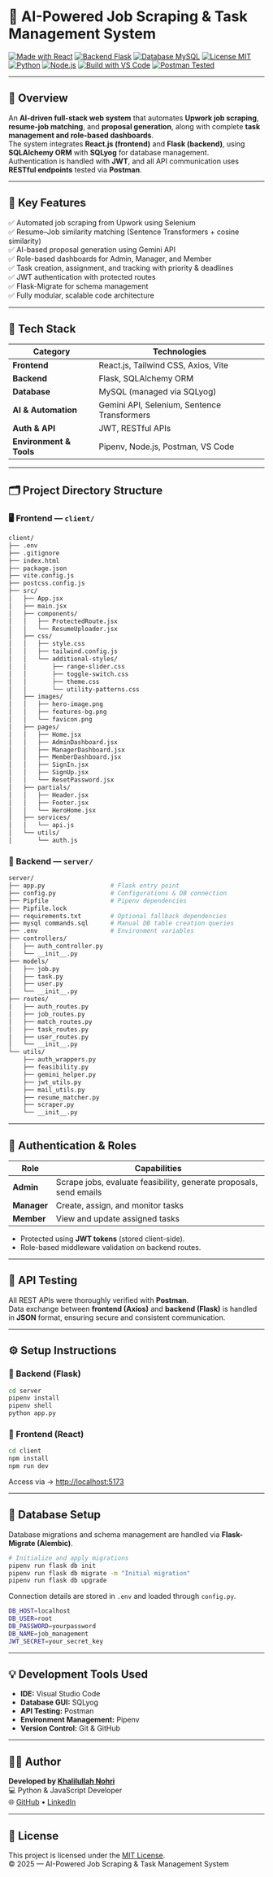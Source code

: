 # 🤖 AI-Powered Job Scraping & Task Management System

[![Made with React](https://img.shields.io/badge/Frontend-React.js-61DAFB?logo=react&logoColor=white)](https://reactjs.org/)
[![Backend Flask](https://img.shields.io/badge/Backend-Flask-000000?logo=flask&logoColor=white)](https://flask.palletsprojects.com/)
[![Database MySQL](https://img.shields.io/badge/Database-MySQL-4479A1?logo=mysql&logoColor=white)](https://www.mysql.com/)
[![License MIT](https://img.shields.io/badge/License-MIT-blue.svg)](LICENSE)
[![Python](https://img.shields.io/badge/Python-3.10+-3776AB?logo=python&logoColor=white)](https://www.python.org/)
[![Node.js](https://img.shields.io/badge/Node.js-18+-339933?logo=node.js&logoColor=white)](https://nodejs.org/)
[![Build with VS Code](https://img.shields.io/badge/IDE-VS%20Code-007ACC?logo=visual-studio-code&logoColor=white)](https://code.visualstudio.com/)
[![Postman Tested](https://img.shields.io/badge/API%20Tested-Postman-orange?logo=postman&logoColor=white)](https://www.postman.com/)

---

## 🧠 Overview

An **AI-driven full-stack web system** that automates **Upwork job scraping**, **resume-job matching**, and **proposal generation**, along with complete **task management and role-based dashboards**.  
The system integrates **React.js (frontend)** and **Flask (backend)**, using **SQLAlchemy ORM** with **SQLyog** for database management.  
Authentication is handled with **JWT**, and all API communication uses **RESTful endpoints** tested via **Postman**.

---

## 🚀 Key Features

✅ Automated job scraping from Upwork using Selenium  
✅ Resume–Job similarity matching (Sentence Transformers + cosine similarity)  
✅ AI-based proposal generation using Gemini API  
✅ Role-based dashboards for Admin, Manager, and Member  
✅ Task creation, assignment, and tracking with priority & deadlines  
✅ JWT authentication with protected routes   
✅ Flask-Migrate for schema management  
✅ Fully modular, scalable code architecture  

---

## 🧩 Tech Stack

| Category | Technologies |
|-----------|--------------|
| **Frontend** | React.js, Tailwind CSS, Axios, Vite |
| **Backend** | Flask, SQLAlchemy ORM |
| **Database** | MySQL (managed via SQLyog) |
| **AI & Automation** | Gemini API, Selenium, Sentence Transformers |
| **Auth & API** | JWT, RESTful APIs |
| **Environment & Tools** | Pipenv, Node.js, Postman, VS Code |

---


## 🗂️ Project Directory Structure

### 🖥️ Frontend — `client/`

```bash
client/
├── .env
├── .gitignore
├── index.html
├── package.json
├── vite.config.js
├── postcss.config.js
├── src/
│   ├── App.jsx
│   ├── main.jsx
│   ├── components/
│   │   ├── ProtectedRoute.jsx
│   │   └── ResumeUploader.jsx
│   ├── css/
│   │   ├── style.css
│   │   ├── tailwind.config.js
│   │   └── additional-styles/
│   │       ├── range-slider.css
│   │       ├── toggle-switch.css
│   │       ├── theme.css
│   │       └── utility-patterns.css
│   ├── images/
│   │   ├── hero-image.png
│   │   ├── features-bg.png
│   │   └── favicon.png
│   ├── pages/
│   │   ├── Home.jsx
│   │   ├── AdminDashboard.jsx
│   │   ├── ManagerDashboard.jsx
│   │   ├── MemberDashboard.jsx
│   │   ├── SignIn.jsx
│   │   ├── SignUp.jsx
│   │   └── ResetPassword.jsx
│   ├── partials/
│   │   ├── Header.jsx
│   │   ├── Footer.jsx
│   │   └── HeroHome.jsx
│   ├── services/
│   │   └── api.js
│   └── utils/
│       └── auth.js
```

### 🧠 Backend — `server/`

```bash
server/
├── app.py                  # Flask entry point
├── config.py               # Configurations & DB connection
├── Pipfile                 # Pipenv dependencies
├── Pipfile.lock
├── requirements.txt        # Optional fallback dependencies
├── mysql commands.sql      # Manual DB table creation queries
├── .env                    # Environment variables
├── controllers/
│   ├── auth_controller.py
│   └── __init__.py
├── models/
│   ├── job.py
│   ├── task.py
│   ├── user.py
│   └── __init__.py
├── routes/
│   ├── auth_routes.py
│   ├── job_routes.py
│   ├── match_routes.py
│   ├── task_routes.py
│   ├── user_routes.py
│   └── __init__.py
└── utils/
    ├── auth_wrappers.py
    ├── feasibility.py
    ├── gemini_helper.py
    ├── jwt_utils.py
    ├── mail_utils.py
    ├── resume_matcher.py
    ├── scraper.py
    └── __init__.py
```

---

## 🔐 Authentication & Roles

| Role | Capabilities |
|------|---------------|
| **Admin** | Scrape jobs, evaluate feasibility, generate proposals, send emails |
| **Manager** | Create, assign, and monitor tasks |
| **Member** | View and update assigned tasks |

- Protected using **JWT tokens** (stored client-side).
- Role-based middleware validation on backend routes.

---

## 🧪 API Testing

All REST APIs were thoroughly verified with **Postman**.  
Data exchange between **frontend (Axios)** and **backend (Flask)** is handled in **JSON** format, ensuring secure and consistent communication.

---

## ⚙️ Setup Instructions

### 🔸 Backend (Flask)
```bash
cd server
pipenv install
pipenv shell
python app.py
```

### 🔹 Frontend (React)
```bash
cd client
npm install
npm run dev
```

Access via → [http://localhost:5173](http://localhost:5173)

---

## 🧰 Database Setup

Database migrations and schema management are handled via **Flask-Migrate (Alembic)**.

```bash
# Initialize and apply migrations
pipenv run flask db init
pipenv run flask db migrate -m "Initial migration"
pipenv run flask db upgrade
```  
Connection details are stored in `.env` and loaded through `config.py`.

```bash
DB_HOST=localhost
DB_USER=root
DB_PASSWORD=yourpassword
DB_NAME=job_management
JWT_SECRET=your_secret_key
```

---

## 💡 Development Tools Used

- **IDE:** Visual Studio Code  
- **Database GUI:** SQLyog  
- **API Testing:** Postman  
- **Environment Management:** Pipenv  
- **Version Control:** Git & GitHub  

---

## 👨‍💻 Author

**Developed by [Khalilullah Nohri](https://www.linkedin.com/in/khalilullah-dev)**  
💻 Python & JavaScript Developer  
🌐 [GitHub](https://github.com/Khalilullah-Nohri) • [LinkedIn](https://www.linkedin.com/in/khalilullah-dev)

---

## 🧾 License

This project is licensed under the [MIT License](LICENSE).  
© 2025 — AI-Powered Job Scraping & Task Management System
